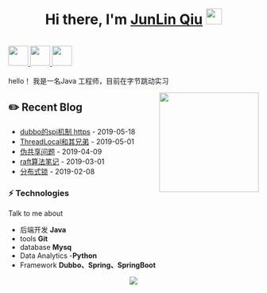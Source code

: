 <h1 align="center">Hi there, I'm <a href="https://www.blackcater.win/" target="_blank">JunLin Qiu</a> <img
src="https://github.com/blackcater/blackcater/raw/main/images/Hi.gif" height="32" /></h1>

<br />

<a href="https://www.yuque.com/books/share/500bbadf-359b-4c3d-8397-2a1ea6965f85?# 《java》" alt="blackcater's blog" target="_blank">
  <img src="https://github.com/blackcater/blackcater/raw/main/images/social-blog.svg" height="40" />
</a>
<a href="1757591067@qq.com">
  <img src="https://github.com/blackcater/blackcater/raw/main/images/social-gmail.svg" height="40" />
</a>
<a href="https://leetcode-cn.com/u/qiujunlin/">
  <img src="https://github.com/blackcater/blackcater/raw/main/images/social-leetcode.svg" height="40" />
</a>

<br />
<br />
hello！ 我是一名Java 工程师，目前在字节跳动实习

<a href="#"><img align="right" src="https://github.com/blackcater/blackcater/raw/main/images/banner.gif" width="200 " height="200" /></a>

## ✏️ Recent Blog

- <a href='https://www.yuque.com/docs/share/a45ad454-9687-44d9-83c0-28b3f71e9da6?# 《dubbo spi》' target='_blank'>dubbo的spi机制 https</a> - 2019-05-18
- <a href='http://www.blackcater.win/2019/01-01/javascript-engine-shapes-ics' target='_blank'>ThreadLocal和其兄弟</a> - 2019-05-01
- <a href='https://www.yuque.com/docs/share/21801ecf-bd7c-4eb3-8776-fb28ab697e0c?# 《计算机组成原理》' target='_blank'>伪共享问题</a> - 2019-04-09
- <a href='https://www.yuque.com/docs/share/41b8a625-9193-4380-af17-071a7f920855?# 《分布式理论》' target='_blank'>raft算法笔记</a> - 2019-03-01
- <a href='https://www.yuque.com/docs/share/aebf2772-f031-4b40-aab9-0125d67c1dde?# 《分布式锁》' target='_blank'>分布式锁</a> - 2019-02-08

### ⚡ Technologies
Talk to me about
- 后端开发 **Java**
- tools **Git**
- database **Mysq**
- Data Analytics -**Python**
- Framework **Dubbo、Spring、SpringBoot**

<!-- wakatime_plugin_start -->



<p align="center"><img src="https://i.giphy.com/RThN0hOS2GO4M.gif" /></p>

